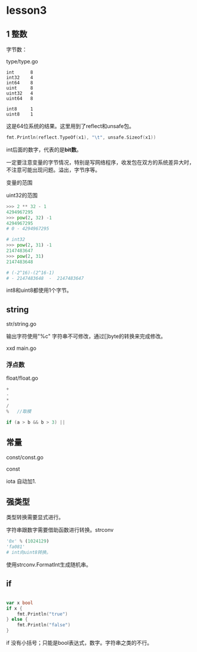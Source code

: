 
# lesson3 



## 1 整数

字节数：

type/type.go

```shell
int 	 8
int32 	 4
int64 	 8
uint 	 8
uint32 	 4
uint64 	 8

int8 	 1
uint8 	 1
```

这是64位系统的结果。这里用到了reflect和unsafe包。

```go
fmt.Println(reflect.TypeOf(x1), "\t", unsafe.Sizeof(x1))
```

int后面的数字，代表的是**bit数**。

一定要注意变量的字节情况，特别是写网络程序，收发包在双方的系统差异大时，不注意可能出现问题。溢出，字节序等。

变量的范围

uint32的范围

```python
>>> 2 ** 32 - 1
4294967295
>>> pow(2, 32) -1
4294967295
# 0 - 4294967295

# int32
>>> pow(2, 31) -1
2147483647
>>> pow(2, 31)
2147483648

# (-2^16)-(2^16-1)
# - 2147483648  -  2147483647
```

int8和uint8都使用1个字节。


## string

str/string.go

输出字符使用"%c"
字符串不可修改，通过[]byte的转换来完成修改。

xxd main.go

### 浮点数

float/float.go

```go
+
-
*
/
%	//取模

if (a > b && b > 3) ||
```

## 常量 

const/const.go

const

iota 自动加1.

## 强类型

类型转换需要显式进行。

字符串跟数字需要借助函数进行转换。strconv

```python
'0x' % (1024129)
'fa081'
# int向uint8转换。
```



使用strconv.FormatInt生成随机串。



## if 

```go

var x bool
if x {
	fmt.Println("true")
} else {	
	fmt.Println("false")
}
```

if 没有小括号；只能是bool表达式，数字。字符串之类的不行。



